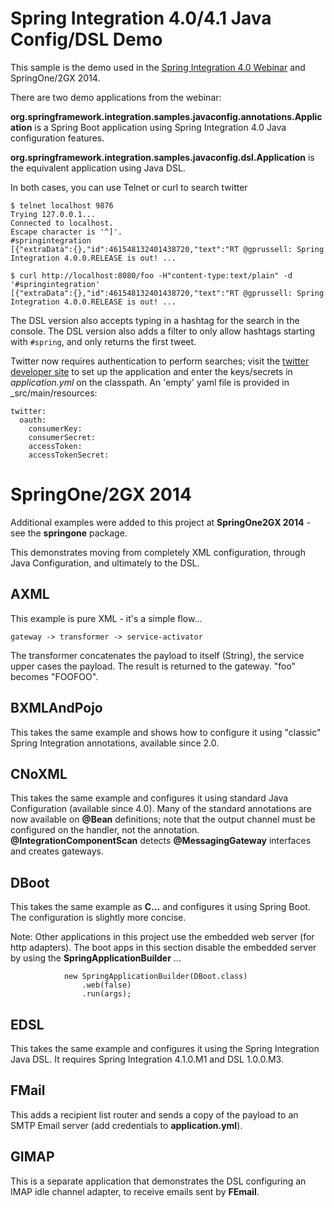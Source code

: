 # Spring Integration 4.0/4.1 Java Config/DSL Demo

This sample is the demo used in the [Spring Integration 4.0 Webinar](https://spring.io/blog/2014/05/15/webinar-replay-spring-integration-4-0-the-new-frontier) and SpringOne/2GX 2014.

There are two demo applications from the webinar:

__org.springframework.integration.samples.javaconfig.annotations.Application__ is a Spring Boot application using 
Spring Integration 4.0 Java configuration features.

__org.springframework.integration.samples.javaconfig.dsl.Application__ is the equivalent application using Java DSL.


In both cases, you can use Telnet or curl to search twitter


    $ telnet localhost 9876
    Trying 127.0.0.1...
    Connected to localhost.
    Escape character is '^]'.
    #springintegration
    [{"extraData":{},"id":461548132401438720,"text":"RT @gprussell: Spring Integration 4.0.0.RELEASE is out! ...

    $ curl http://localhost:8080/foo -H"content-type:text/plain" -d '#springintegration'
    [{"extraData":{},"id":461548132401438720,"text":"RT @gprussell: Spring Integration 4.0.0.RELEASE is out! ...

The DSL  version also accepts typing in a hashtag for the search in the console. The DSL version also adds a filter to only allow hashtags starting with `#spring`, and only returns the first tweet.

Twitter now requires authentication to perform searches; visit the [twitter developer site](https://dev.twitter.com) to set up the application and enter the keys/secrets in _application.yml_ on the classpath. An 'empty' yaml file is provided in _src/main/resources:

    twitter:
      oauth:
        consumerKey:
        consumerSecret:
        accessToken:
        accessTokenSecret:



# SpringOne/2GX 2014

Additional examples were added to this project at __SpringOne2GX 2014__ - see the __springone__ package.

This demonstrates moving from completely XML configuration, through Java Configuration, and ultimately to the DSL.

## AXML

This example is pure XML - it's a simple flow...

    gateway -> transformer -> service-activator

The transformer concatenates the payload to itself (String), the service upper cases the payload. The result is returned to the gateway. "foo" becomes "FOOFOO".

## BXMLAndPojo

This takes the same example and shows how to configure it using "classic" Spring Integration annotations, available since 2.0.

## CNoXML

This takes the same example and configures it using standard Java Configuration (available since 4.0). Many of the standard annotations are now available on __@Bean__ definitions; note that the output channel must be configured on the handler, not the annotation. __@IntegrationComponentScan__ detects __@MessagingGateway__ interfaces and creates gateways.

## DBoot

This takes the same example as __C...__ and configures it using Spring Boot. The configuration is slightly more concise.

Note: Other applications in this project use the embedded web server (for http adapters). The boot apps in this section disable the embedded server by using the __SpringApplicationBuilder__ ...

				new SpringApplicationBuilder(DBoot.class)
					.web(false)
					.run(args);

## EDSL

This takes the same example and configures it using the Spring Integration Java DSL. It requires Spring Integration 4.1.0.M1 and DSL 1.0.0.M3.

## FMail

This adds a recipient list router and sends a copy of the payload to an SMTP Email server (add credentials to __application.yml__).

## GIMAP

This is a separate application that demonstrates the DSL configuring an IMAP idle channel adapter, to receive emails sent by __FEmail__.
